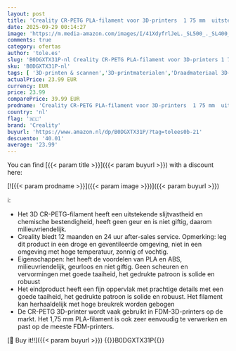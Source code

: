 ```yaml
---
layout: post
title: 'Creality CR-PETG PLA-filament voor 3D-printers  1 75 mm  uitstekende hardheid  hoge precisie  geurloos  niet giftig  vochtbestendig  voor 3D-printers  zwart  1 kg  wit  1 kg '
date: 2025-09-29 00:14:27
image: 'https://m.media-amazon.com/images/I/41XdyfrlJeL._SL500_._SL400_.jpg'
comments: true
category: ofertas
author: 'tole.es'
slug: 'B0DGXTX31P-nl Creality CR-PETG PLA-filament voor 3D-printers 1 75 mm...'
sku: 'B0DGXTX31P-nl'
tags: [ '3D-printen & scannen','3D-printmaterialen','Draadmateriaal 3D-printers','Zakelijk, industrie & wetenschap','creality','🇳🇱', ]
actualPrice: 23.99 EUR
currency: EUR
price: 23.99
comparePrice: 39.99 EUR
prodname: 'Creality CR-PETG PLA-filament voor 3D-printers  1 75 mm  uitstekende hardheid  hoge precisie  geurloos  niet giftig  vochtbestendig  voor 3D-printers  zwart  1 kg  wit  1 kg '
country: 'nl'
flag: '🇳🇱'
brand: 'Creality'
buyurl: 'https://www.amazon.nl/dp/B0DGXTX31P/?tag=tolees0b-21'
descuento: '40.01'
average: '23.99'
---
```


You can find [{{< param title >}}]({{< param buyurl >}}) with a discount here:

[![{{< param prodname >}}]({{< param image >}})]({{< param buyurl >}})

ℹ️:

- Het 3D CR-PETG-filament heeft een uitstekende slijtvastheid en chemische bestendigheid, heeft geen geur en is niet giftig, daarom milieuvriendelijk.
- Creality biedt 12 maanden en 24 uur after-sales service. Opmerking: leg dit product in een droge en geventileerde omgeving, niet in een omgeving met hoge temperatuur, zonnig of vochtig.
- Eigenschappen: het heeft de voordelen van PLA en ABS, milieuvriendelijk, geurloos en niet giftig. Geen scheuren en vervormingen met goede taaiheid, het gedrukte patroon is solide en robuust
- Het eindproduct heeft een fijn oppervlak met prachtige details met een goede taaiheid, het gedrukte patroon is solide en robuust. Het filament kan herhaaldelijk met hoge breukrek worden gebogen
- De CR-PETG 3D-printer wordt vaak gebruikt in FDM-3D-printers op de markt. Het 1,75 mm PLA-filament is ook zeer eenvoudig te verwerken en past op de meeste FDM-printers.

[🛒 Buy it!!]({{< param buyurl >}})
{{<world>}}B0DGXTX31P{{</world>}}
